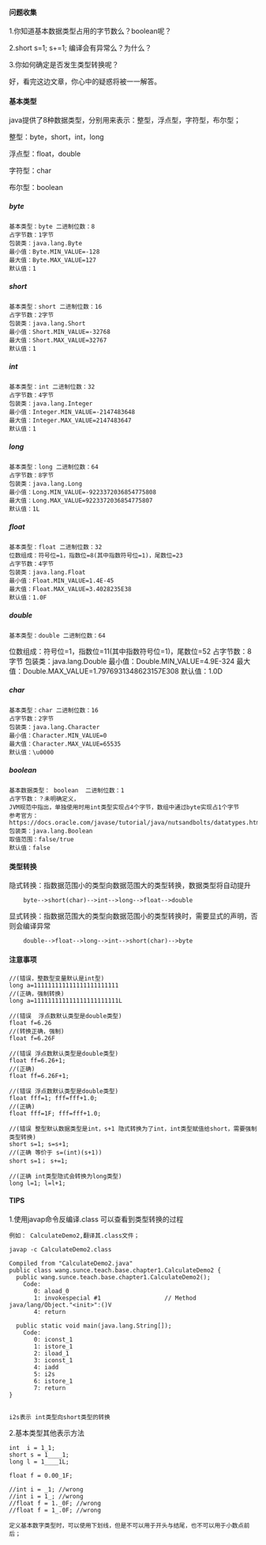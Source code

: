 #### 问题收集

1.你知道基本数据类型占用的字节数么？boolean呢？

2.short s=1; s+=1; 编译会有异常么？为什么？

3.你如何确定是否发生类型转换呢？

好，看完这边文章，你心中的疑惑将被一一解答。

#### 基本类型

java提供了8种数据类型，分别用来表示：整型，浮点型，字符型，布尔型；

整型：byte，short，int，long

浮点型：float，double

字符型：char

布尔型：boolean

##### byte

    基本类型：byte 二进制位数：8
    占字节数：1字节
    包装类：java.lang.Byte
    最小值：Byte.MIN_VALUE=-128
    最大值：Byte.MAX_VALUE=127
    默认值：1

##### short

    基本类型：short 二进制位数：16
    占字节数：2字节
    包装类：java.lang.Short
    最小值：Short.MIN_VALUE=-32768
    最大值：Short.MAX_VALUE=32767
    默认值：1

##### int

    基本类型：int 二进制位数：32
    占字节数：4字节
    包装类：java.lang.Integer
    最小值：Integer.MIN_VALUE=-2147483648
    最大值：Integer.MAX_VALUE=2147483647
    默认值：1

##### long

    基本类型：long 二进制位数：64
    占字节数：8字节
    包装类：java.lang.Long
    最小值：Long.MIN_VALUE=-9223372036854775808
    最大值：Long.MAX_VALUE=9223372036854775807
    默认值：1L

##### float

    基本类型：float 二进制位数：32
    位数组成：符号位=1，指数位=8(其中指数符号位=1)，尾数位=23
    占字节数：4字节
    包装类：java.lang.Float
    最小值：Float.MIN_VALUE=1.4E-45
    最大值：Float.MAX_VALUE=3.4028235E38
    默认值：1.0F

##### double

    基本类型：double 二进制位数：64
   位数组成：符号位=1，指数位=11(其中指数符号位=1)，尾数位=52
    占字节数：8字节
    包装类：java.lang.Double
    最小值：Double.MIN_VALUE=4.9E-324
    最大值：Double.MAX_VALUE=1.7976931348623157E308
    默认值：1.0D

##### char

    基本类型：char 二进制位数：16
    占字节数：2字节
    包装类：java.lang.Character
    最小值：Character.MIN_VALUE=0
    最大值：Character.MAX_VALUE=65535
    默认值：\u0000

##### boolean

    基本数据类型： boolean  二进制位数：1
    占字节数：？未明确定义，
    JVM规范中指出，单独使用时用int类型实现占4个字节，数组中通过byte实现占1个字节
    参考官方：https://docs.oracle.com/javase/tutorial/java/nutsandbolts/datatypes.html
    包装类：java.lang.Boolean
    取值范围：false/true
    默认值：false
    

#### 类型转换

隐式转换：指数据范围小的类型向数据范围大的类型转换，数据类型将自动提升

        byte-->short(char)-->int-->long-->float-->double

显式转换：指数据范围大的类型向数据范围小的类型转换时，需要显式的声明，否则会编译异常

        double-->float-->long-->int-->short(char)-->byte

#### 注意事项
    
    //(错误，整数型变量默认是int型)
    long a=111111111111111111111111
    //(正确，强制转换)
    long a=111111111111111111111111L

    //(错误  浮点数默认类型是double类型)
    float f=6.26
    //(转换正确，强制)
    float f=6.26F
    
    //(错误 浮点数默认类型是double类型)
    float ff=6.26+1;
    //(正确)
    float ff=6.26F+1;
    
    //(错误 浮点数默认类型是double类型)
    float fff=1; fff=fff+1.0; 
    //(正确)
    float fff=1F; fff=fff+1.0; 

    //(错误 整型默认数据类型是int，s+1 隐式转换为了int，int类型赋值给short，需要强制类型转换)
    short s=1; s=s+1;
    //(正确 等价于 s=(int)(s+1)) 
    short s=1； s+=1;
    
    //(正确 int类型隐式会转换为long类型)
    long l=1; l=l+1; 
    
    
#### TIPS

1.使用javap命令反编译.class 可以查看到类型转换的过程

    
    例如： CalculateDemo2,翻译其.class文件；
           
    javap -c CalculateDemo2.class
    
    Compiled from "CalculateDemo2.java"
    public class wang.sunce.teach.base.chapter1.CalculateDemo2 {
      public wang.sunce.teach.base.chapter1.CalculateDemo2();
        Code:
           0: aload_0
           1: invokespecial #1                  // Method java/lang/Object."<init>":()V
           4: return
    
      public static void main(java.lang.String[]);
        Code:
           0: iconst_1
           1: istore_1
           2: iload_1
           3: iconst_1
           4: iadd
           5: i2s
           6: istore_1
           7: return
    }
    
    
    i2s表示 int类型向short类型的转换
   
2.基本类型其他表示方法
    
    int  i = 1_1;
    short s = 1____1;   
    long l = 1____1L;   
    
    float f = 0.00_1F;
    
    //int i = _1; //wrong
    //int i = 1_; //wrong
    //float f = 1._0F; //wrong
    //float f = 1_.0F; //wrong
    
    定义基本数字类型时，可以使用下划线，但是不可以用于开头与结尾，也不可以用于小数点前后；
    